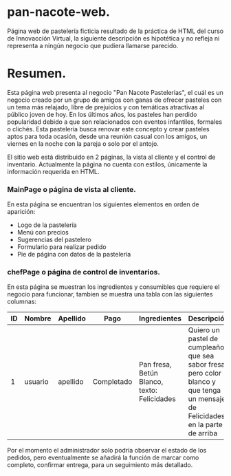 # pan-nacote-web.
Página web de pastelería ficticia resultado de la práctica de HTML del curso de Innovacción Virtual, la siguiente descripción es hipotética y no refleja ni representa a ningún negocio que pudiera llamarse parecido.

# Resumen.
Esta página web presenta al negocio "Pan Nacote Pastelerías", el cuál es un negocio creado por un grupo de amigos con ganas de ofrecer pasteles con un tema más relajado, libre de prejuicios y con temáticas atractivas al público joven de hoy.
En los últimos años, los pasteles han perdido popularidad debido a que son relacionados con eventos infantiles, formales o clichés. Esta pastelería busca renovar este concepto y crear pasteles aptos para toda ocasión, desde una reunión casual con los amigos, un viernes en la noche con la pareja o solo por el antojo. 

El sitio web está distribuido en 2 páginas, la vista al cliente y el control de inventario. Actualmente la página no cuenta con estilos, únicamente la información requerida en HTML.

### MainPage o página de vista al cliente.
En esta página se encuentran los siguientes elementos en orden de aparición:
* Logo de la pastelería
* Menú con precios
* Sugerencias del pastelero
* Formulario para realizar pedido
* Pie de página con datos de la pastelería

### chefPage o página de control de inventarios.
En esta página se muestran los ingredientes y consumibles que requiere el negocio para funcionar, tambien se muestra una tabla con las siguientes columnas:

| ID  | Nombre  | Apellido  | Pago  | Ingredientes  | Descripción  | Estado  |
|---|---|---|---|---|---|---|
| 1  |  usuario | apellido  |  Completado | Pan fresa, Betún Blanco, texto: Felicidades  | Quiero un pastel de cumpleaños que sea sabor fresa pero color blanco y que tenga un mensaje de Felicidades en la parte de arriba  | En preparación  |

Por el momento el administrador solo podría observar el estado de los pedidos, pero eventualmente se añadirá la función de marcar como completo, confirmar entrega, para un seguimiento más detallado.